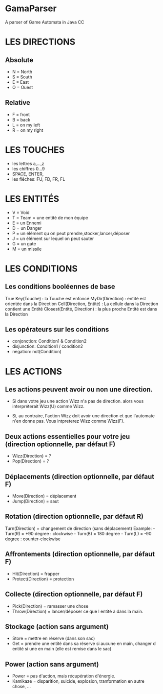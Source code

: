 # GamaParser
A parser of Game Automata in Java CC

# LES DIRECTIONS

## Absolute
- N = North
- S = South
- E = East
- O = Ouest

## Relative
- F = front
- B = back
- L = on my left
- R = on my right


# LES TOUCHES
- les lettres a,...,z
- les chiffres 0...9
- SPACE, ENTER,
- les flêches: FU, FD, FR, FL


# LES ENTITÉS

- V = Void
- T = Team = une entité de mon équipe
- E = un Ennemi
- D = un Danger
- P = un élément qu on peut prendre,stocker,lancer,déposer
- J = un élément sur lequel on peut sauter
- G = un gate
- M = un missile

# LES CONDITIONS

## Les conditions booléennes de base
  True
  Key(Touche) : la Touche est enfoncé
  MyDir(Direction) : entité est orientée dans la Direction
  Cell(Direction, Entité) : La cellule dans la Direction contient une Entité
  Closest(Entité, Direction) : la plus proche Entité est dans la Direction

## Les opérateurs sur les conditions
  - conjonction: Condition1 & Condition2
  - disjunction: Condition1 / condition2
  - negation:  not(Condition)


# LES ACTIONS

## Les actions peuvent avoir ou non une direction.

- Si dans votre jeu une action Wizz n'a pas de direction.
alors vous interpréterait Wizz(U) comme Wizz.

- Si, au contraire, l'action Wizz doit avoir une direction
et que l'automate n'en donne pas. Vous intpreterez
Wizz comme Wizz(F).

## Deux actions essentielles pour votre jeu (direction optionnelle, par défaut F)
-  Wizz(Direction) = ?
-  Pop(Direction)  = ?

## Déplacements (direction optionnelle, par défaut F)
-  Move(Direction) = déplacement
-  Jump(Direction) = saut

## Rotation (direction optionnelle, par défaut R)
  Turn(Direction) = changement de direction (sans déplacement)
  Example:
    - Turn(R) = +90 degree : clockwise
    - Turn(B) = 180 degree
    - Turn(L) = -90 degree : counter-clockwise

## Affrontements (direction optionnelle, par défaut F)
-  Hit(Direction) = frapper
-  Protect(Direction) = protection

## Collecte (direction optionnelle, par défaut F)
-  Pick(Direction) = ramasser une chose
-  Throw(Direction) = lancer/déposer ce que l entité a dans la main.

## Stockage (action sans argument)
-  Store = mettre en réserve (dans son sac)
-  Get   = prendre une entité dans sa réserve si aucune en main,
        changer d entité si une en main (elle est remise dans le sac)

## Power (action sans argument)
-  Power = pas d'action, mais récupération d'énergie.
-  Kamikaze   =  disparition, suicide, explosion, tranformation en autre chose, ...

